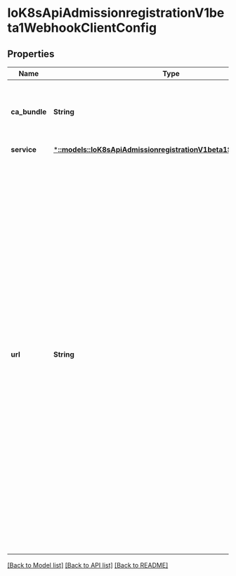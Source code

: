 # IoK8sApiAdmissionregistrationV1beta1WebhookClientConfig

## Properties
Name | Type | Description | Notes
------------ | ------------- | ------------- | -------------
**ca_bundle** | **String** | `caBundle` is a PEM encoded CA bundle which will be used to validate the webhook's server certificate. If unspecified, system trust roots on the apiserver are used. | [optional] 
**service** | [***::models::IoK8sApiAdmissionregistrationV1beta1ServiceReference**](io.k8s.api.admissionregistration.v1beta1.ServiceReference.md) |  | [optional] 
**url** | **String** | `url` gives the location of the webhook, in standard URL form (`scheme://host:port/path`). Exactly one of `url` or `service` must be specified.  The `host` should not refer to a service running in the cluster; use the `service` field instead. The host might be resolved via external DNS in some apiservers (e.g., `kube-apiserver` cannot resolve in-cluster DNS as that would be a layering violation). `host` may also be an IP address.  Please note that using `localhost` or `127.0.0.1` as a `host` is risky unless you take great care to run this webhook on all hosts which run an apiserver which might need to make calls to this webhook. Such installs are likely to be non-portable, i.e., not easy to turn up in a new cluster.  The scheme must be \"https\"; the URL must begin with \"https://\".  A path is optional, and if present may be any string permissible in a URL. You may use the path to pass an arbitrary string to the webhook, for example, a cluster identifier.  Attempting to use a user or basic auth e.g. \"user:password@\" is not allowed. Fragments (\"#...\") and query parameters (\"?...\") are not allowed, either. | [optional] 

[[Back to Model list]](../README.md#documentation-for-models) [[Back to API list]](../README.md#documentation-for-api-endpoints) [[Back to README]](../README.md)


